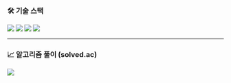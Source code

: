 ### 🛠 기술 스택

<p>
  <img src="https://img.shields.io/badge/Java-007396?style=for-the-badge&logo=java&logoColor=white" />
  <img src="https://img.shields.io/badge/Spring_Boot-6DB33F?style=for-the-badge&logo=spring-boot&logoColor=white" />
  <img src="https://img.shields.io/badge/JPA-Hibernate-59666C?style=for-the-badge" />
  <img src="https://img.shields.io/badge/MySQL-4479A1?style=for-the-badge&logo=mysql&logoColor=white" />
</p>

---

### 📈 알고리즘 풀이 (solved.ac)

<p>
  <img src="https://mazassumnida.wtf/api/generate_badge?boj=mikm7243" />
</p>
